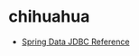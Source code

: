 # chihuahua

* [Spring Data JDBC Reference](https://spring.pleiades.io/spring-data/jdbc/docs/current/reference/html/#reference)
